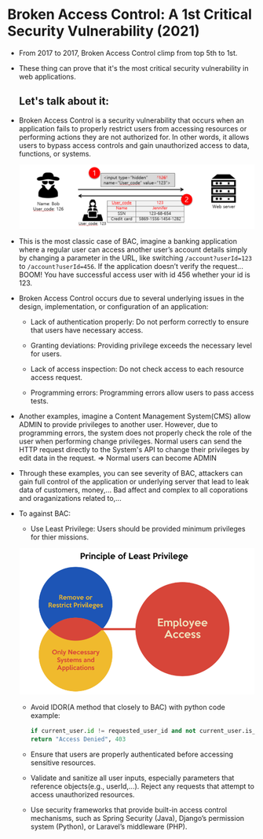 # Broken Access Control: A 1st Critical Security Vulnerability (2021)

- From 2017 to 2017, Broken Access Control climp from top 5th to 1st.

- These thing can prove that it's the most critical security vulnerability in web applications.

   ## **Let's talk about it**:

- Broken Access Control is a security vulnerability that occurs when an application fails to properly restrict users from accessing resources or performing actions they are not authorized for. In other words, it allows users to bypass access controls and gain unauthorized access to data, functions, or systems.

    ![1_1](imgs/1_1.png)

- This is the most classic case of BAC, imagine a banking application where a regular user can access another user’s account details simply by changing a parameter in the URL, like switching `/account?userId=123` to `/account?userId=456`. If the application doesn’t verify the request... BOOM! You have successful access user with id 456 whether your id is 123.

- Broken Access Control occurs due to several underlying issues in the design, implementation, or configuration of an application:

    + Lack of authentication properly: Do not perform correctly to ensure that users have necessary access.

    + Granting deviations: Providing privilege exceeds the necessary level for users.

    + Lack of access inspection: Do not check access to each resource access request.

    + Programming errors: Programming errors allow users to pass access tests.

- Another examples, imagine a Content Management System(CMS) allow ADMIN to provide privileges to another user. However, due to programming errors, the system does not properly check the role of the user when performing change privileges. Normal users can send the HTTP request directly to the System's API to change their privileges by edit data in the request. => Normal users can become ADMIN 

- Through these examples, you can see severity of BAC, attackers can gain full control of the application or underlying server that lead to leak data of customers, money,... Bad affect and complex to all coporations and oraganizations related to,... 

- To against BAC:

    + Use Least Privilege: Users should be provided minimum privileges for thier missions.

    ![2_1](imgs/2_1.png)

    + Avoid IDOR(A method that closely to BAC) with python code example:

        ```python
        if current_user.id != requested_user_id and not current_user.is_admin:
        return "Access Denied", 403

    + Ensure that users are properly authenticated before accessing sensitive resources.

    + Validate and sanitize all user inputs, especially parameters that reference objects(e.g., userId,...). Reject any requests that attempt to access unauthorized resources.

    + Use security frameworks that provide built-in access control mechanisms, such as Spring Security (Java), Django’s permission system (Python), or Laravel’s middleware (PHP).